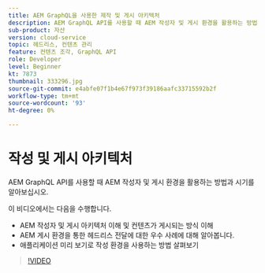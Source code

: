 ```yaml
---
title: AEM GraphQL을 사용한 제작 및 게시 아키텍처
description: AEM GraphQL API를 사용할 때 AEM 작성자 및 게시 환경을 활용하는 방법과 시기를 알아보십시오.
sub-product: 자산
version: cloud-service
topic: 헤드리스, 컨텐츠 관리
feature: 컨텐츠 조각, GraphQL API
role: Developer
level: Beginner
kt: 7873
thumbnail: 333296.jpg
source-git-commit: e4abfe07f1b4e67f973f39186aafc33715592b2f
workflow-type: tm+mt
source-wordcount: '93'
ht-degree: 0%

---
```



# 작성 및 게시 아키텍처

AEM GraphQL API를 사용할 때 AEM 작성자 및 게시 환경을 활용하는 방법과 시기를 알아보십시오.

이 비디오에서는 다음을 수행합니다.

+ AEM 작성자 및 게시 아키텍처 이해 및 컨텐츠가 게시되는 방식 이해
+ AEM 게시 환경을 통한 헤드리스 전달에 대한 우수 사례에 대해 알아봅니다.
+ 애플리케이션 미리 보기로 작성 환경을 사용하는 방법 살펴보기

>[!VIDEO](https://video.tv.adobe.com/v/333296/?quality=12&learn=on)
